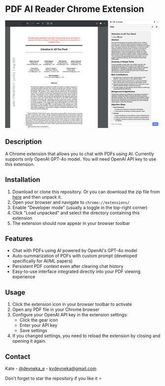# PDF AI Reader Chrome Extension

<p align="center">
  <img src="icons/pdf_extension.jpg" alt="PDF AI Reader Logo">
</p>

## Description
A Chrome extension that allows you to chat with PDFs using AI. Currently supports only OpenAI GPT-4o model. You will need OpenAI API key to use this extension.

## Installation

1. Download or clone this repository. Or you can download the zip file from [here](https://drive.google.com/file/d/1kgajVss5kmyvFrumF_9S8YJhYNdTPN5B/view?usp=sharing) and then unpack it.
2. Open your browser and navigate to `chrome://extensions/`
3. Enable "Developer mode" (usually a toggle in the top-right corner)
4. Click "Load unpacked" and select the directory containing this extension
5. The extension should now appear in your browser toolbar

## Features
- Chat with PDFs using AI powered by OpenAI's GPT-4o model
- Auto-summarization of PDFs with custom prompt (developed specifically for AI/ML papers)
- Persistent PDF context even after clearing chat history
- Easy-to-use interface integrated directly into your PDF viewing experience

## Usage
1. Click the extension icon in your browser toolbar to activate
2. Open any PDF file in your Chrome browser
3. Configure your OpenAI API key in the extension settings:
   - Click the gear icon
   - Enter your API key
   - Save settings
4. If you changed settings, you need to reload the extension by closing and opening it again.

## Contact
Kate - [@deyneka_e](https:/x.com/deyneka_e) - kvdeyneka@gmail.com

Don't forget to star the repository if you like it ⭐
